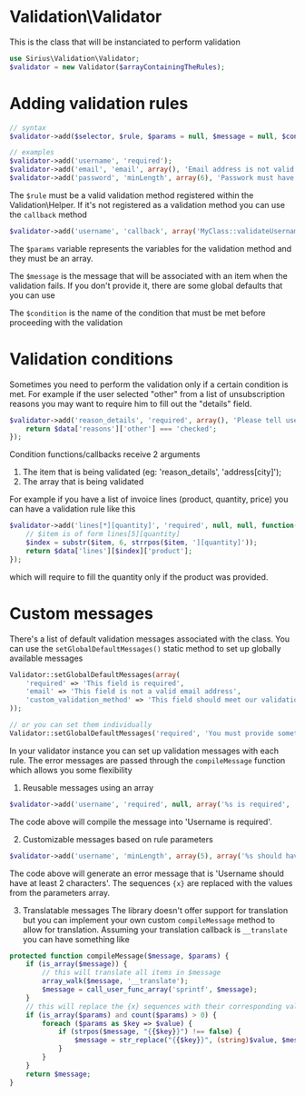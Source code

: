 Validation\Validator
=======

This is the class that will be instanciated to perform validation

```php
use Sirius\Validation\Validator;
$validator = new Validator($arrayContainingTheRules);
```

Adding validation rules
=====
```php
// syntax
$validator->add($selector, $rule, $params = null, $message = null, $condition = null);

// examples
$validator->add('username', 'required');
$validator->add('email', 'email', array(), 'Email address is not valid');
$validator->add('password', 'minLength', array(6), 'Passwork must have at least 6 characters');
```

The <code>$rule</code> must be a valid validation method registered within the Validation\Helper.
If it's not registered as a validation method you can use the <code>callback</code> method

```php
$validator->add('username', 'callback', array('MyClass::validateUsername'), 'Username is already taken');
```

The <code>$params</code> variable represents the variables for the validation method and they must be an array.

The <code>$message</code> is the message that will be associated with an item when the validation fails. 
If you don't provide it, there are some global defaults that you can use

The <code>$condition</code> is the name of the condition that must be met before proceeding with the validation

Validation conditions
=====
Sometimes you need to perform the validation only if a certain condition is met. 
For example if the user selected "other" from a list of unsubscription reasons you may want to require him to fill out the "details" field.

```php
$validator->add('reason_details', 'required', array(), 'Please tell use more about why you want to unsubscribe', function($item, $data){
    return $data['reasons']['other'] === 'checked';
});
```

Condition functions/callbacks receive 2 arguments

1. The item that is being validated (eg: 'reason_details', 'address[city]');
2. The array that is being validated

For example if you have a list of invoice lines (product, quantity, price) you can have a validation rule like this

```php
$validator->add('lines[*][quantity]', 'required', null, null, function($item, $data) {
	// $item is of form lines[5][quantity]
	$index = substr($item, 6, strrpos($item, '][quantity]'));
	return $data['lines'][$index]['product'];
});
```

which will require to fill the quantity only if the product was provided.

Custom messages
=====
There's a list of default validation messages associated with the class. You can use the `setGlobalDefaultMessages()` static method to set up globally available messages

```php
Validator::setGlobalDefaultMessages(array(
    'required' => 'This field is required',
    'email' => 'This field is not a valid email address',
    'custom_validation_method' => 'This field should meet our validation criteria'
));

// or you can set them individually
Validator::setGlobalDefaultMessages('required', 'You must provide something here');
```

In your validator instance you can set up validation messages with each rule. The error messages are passed through the `compileMessage` function which allows you some flexibility

1. Reusable messages using an array
```php
$validator->add('username', 'required', null, array('%s is required', 'Username'));
```
The code above will compile the message into 'Username is required'.

2. Customizable messages based on rule parameters
```php
$validator->add('username', 'minLength', array(5), array('%s should have at least {0} characters', 'Username'));
```
The code above will generate an error message that is 'Username should have at least 2 characters'. The sequences `{x}` are replaced with the values from the parameters array.

3. Translatable messages
The library doesn't offer support for translation but you can implement your own custom `compileMessage` method to allow for translation. Assuming your translation callback is `__translate` you can have something like
```php
protected function compileMessage($message, $params) {
    if (is_array($message)) {
        // this will translate all items in $message
        array_walk($message, '__translate');
        $message = call_user_func_array('sprintf', $message);
    }
    // this will replace the {x} sequences with their corresponding values from the parameter
    if (is_array($params) and count($params) > 0) {
        foreach ($params as $key => $value) {
            if (strpos($message, "{{$key}}") !== false) {
                $message = str_replace("{{$key}}", (string)$value, $message);
            }
        }
    }
    return $message;
}
```